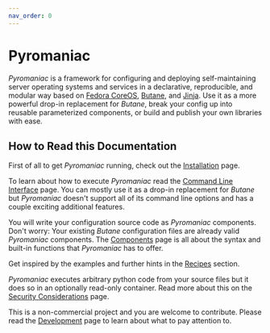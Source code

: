 ```yaml
---
nav_order: 0
---
```


# Pyromaniac
*Pyromaniac* is a framework for configuring and deploying self-maintaining
server operating systems and services in a declarative, reproducible, and
modular way based on [Fedora CoreOS][fcos], [Butane][butane], and
[Jinja][jinja]. Use it as a more powerful drop-in replacement for *Butane*,
break your config up into reusable parameterized components, or build and
publish your own libraries with ease.

[fcos]: https://fedoraproject.org/coreos/
[butane]: https://coreos.github.io/butane/
[jinja]: https://jinja.palletsprojects.com/

## How to Read this Documentation
First of all to get *Pyromaniac* running, check out the
[Installation][installation] page.

To learn about how to execute *Pyromaniac* read the [Command Line
Interface][cli] page. You can mostly use it as a drop-in replacement for
*Butane* but *Pyromaniac* doesn't support all of its command line options and
has a couple exciting additional features.

You will write your configuration source code as *Pyromaniac* components. Don't
worry: Your existing *Butane* configuration files are already valid
*Pyromaniac* components. The [Components][components] page is all about the
syntax and built-in functions that *Pyromaniac* has to offer.

Get inspired by the examples and further hints in the [Recipes][recipes]
section.

*Pyromaniac* executes arbitrary python code from your source files but it does
so in an optionally read-only container. Read more about this on the [Security
Considerations][security] page.

This is a non-commercial project and you are welcome to contribute. Please read
the [Development][development] page to learn about what to pay attention to.

[installation]: installation.html
[cli]: cli.html
[components]: components.html
[recipes]: recipes.html
[security]: security.html
[development]: development.html

